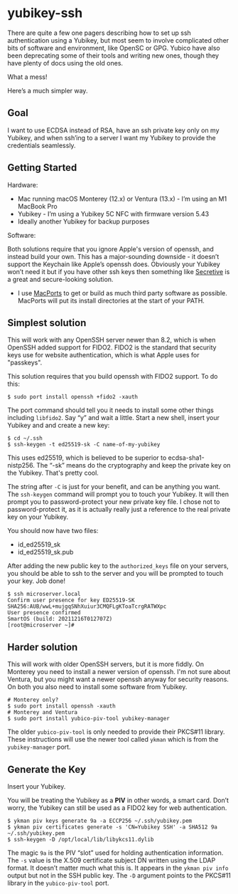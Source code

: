 # yubikey-ssh

There are quite a few one pagers describing how to set up ssh authentication using a
Yubikey, but most seem to involve complicated other bits of software and environment, like
OpenSC or GPG. Yubico have also been deprecating some of their tools and writing new ones,
though they have plenty of docs using the old ones.

What a mess!

Here’s a much simpler way.

## Goal

I want to use ECDSA instead of RSA, have an ssh private key only on my Yubikey, and when
ssh’ing to a server I want my Yubikey to provide the credentials seamlessly.

## Getting Started

Hardware:

* Mac running macOS Monterey (12.x) or Ventura (13.x) - I’m using an M1 MacBook Pro
* Yubikey - I’m using a Yubikey 5C NFC with firmware version 5.43
* Ideally another Yubikey for backup purposes

Software:

Both solutions require that you ignore Apple's version of openssh, and instead build your
own. This has a major-sounding downside - it doesn’t support the Keychain like Apple’s
openssh does. Obviously your Yubikey won’t need it but if you have other ssh keys then
something like [Secretive](https://github.com/maxgoedjen/secretive) is a great and
secure-looking solution.

* I use [MacPorts](https://www.macports.org/) to get or build as much third party software
as possible. MacPorts will put its install directories at the start of your PATH.

## Simplest solution

This will work with any OpenSSH server newer than 8.2, which is when OpenSSH added support
for FIDO2. FIDO2 is the standard that security keys use for website authentication, which
is what Apple uses for "passkeys".

This solution requires that you build openssh with FIDO2 support. To do this:

```
$ sudo port install openssh +fido2 -xauth
```

The port command should tell you it needs to install some other things including `libfido2`.
Say “y” and wait a little. Start a new shell, insert your Yubikey and and create a new
key:

```
$ cd ~/.ssh
$ ssh-keygen -t ed25519-sk -C name-of-my-yubikey
```

This uses ed25519, which is believed to be superior to ecdsa-sha1-nistp256. The “-sk”
means do the cryptography and keep the private key on the Yubikey. That's pretty cool.

The string after `-C` is just for your benefit, and can be anything you want. The
`ssh-keygen` command will prompt you to touch your Yubikey. It will then prompt you to
password-protect your new private key file. I chose not to password-protect it, as it
is actually really just a reference to the real private key on your Yubikey.

You should now have two files:

* id_ed25519_sk
* id_ed25519_sk.pub

After adding the new public key to the `authorized_keys` file on your servers, you should be
able to ssh to the server and you will be prompted to touch your key. Job done!

```
$ ssh microserver.local
Confirm user presence for key ED25519-SK SHA256:AUB/wwL+mujgqSNhXuiur3CMQFLgKToaTcrgRATWXpc
User presence confirmed
SmartOS (build: 20211216T012707Z)
[root@microserver ~]# 
```

## Harder solution

This will work with older OpenSSH servers, but it is more fiddly. On Monterey you need to
install a newer version of openssh. I'm not sure about Ventura, but you might want a newer
openssh anyway for security reasons. On both you also need to install some software from
Yubikey.

```
# Monterey only?
$ sudo port install openssh -xauth
# Monterey and Ventura
$ sudo port install yubico-piv-tool yubikey-manager
```

The older `yubico-piv-tool` is only needed to provide their PKCS#11 library. These
instructions will use the newer tool called `ykman` which is from the `yubikey-manager`
port.

## Generate the Key

Insert your Yubikey.

You will be treating the Yubikey as a **PIV** in other words, a smart card. Don’t worry,
the Yubikey can still be used as a FIDO2 key for web authentication.

```
$ ykman piv keys generate 9a -a ECCP256 ~/.ssh/yubikey.pem
$ ykman piv certificates generate -s 'CN=Yubikey SSH' -a SHA512 9a ~/.ssh/yubikey.pem
$ ssh-keygen -D /opt/local/lib/libykcs11.dylib
```

The magic `9a` is the PIV “slot” used for holding authentication information. The `-s`
value is the X.509 certificate subject DN written using the LDAP format. It doesn’t matter
much what this is. It appears in the `ykman piv info` output but not in the SSH public key.
The `-D` argument points to the PKCS#11 library in the `yubico-piv-tool` port.
